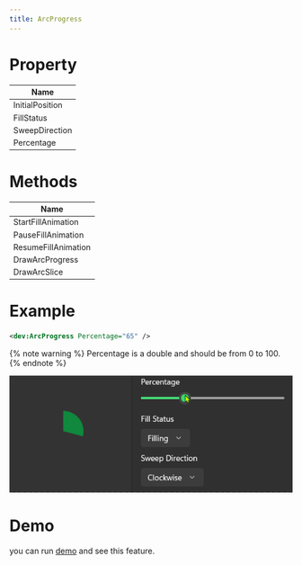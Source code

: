 ```yaml
---
title: ArcProgress
---
```


# Property

|Name|
|-|
|InitialPosition|
|FillStatus|
|SweepDirection|
|Percentage|

# Methods

|Name|
|-|
|StartFillAnimation|
|PauseFillAnimation|
|ResumeFillAnimation|
|DrawArcProgress|
|DrawArcSlice|

# Example

```xml
<dev:ArcProgress Percentage="65" />
```


{% note warning %}
Percentage is a double and should be from 0 to 100.
{% endnote %}

![DevWinUI](https://raw.githubusercontent.com/ghost1372/DevWinUI-Resources/refs/heads/main/DevWinUI-Docs/ArcProgress.gif)

# Demo
you can run [demo](https://github.com/Ghost1372/DevWinUI) and see this feature.
